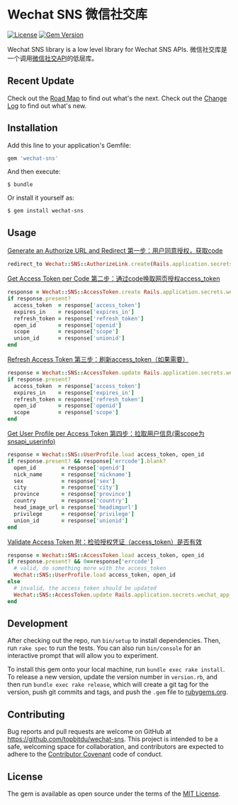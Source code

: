 # Wechat SNS 微信社交库

[![License](https://img.shields.io/badge/license-MIT-green.svg)](http://opensource.org/licenses/MIT)
[![Gem Version](https://badge.fury.io/rb/wechat-sns.svg)](https://badge.fury.io/rb/wechat-sns)

Wechat SNS library is a low level library for Wechat SNS APIs. 微信社交库是一个调用[微信社交API](http://mp.weixin.qq.com/wiki/9/01f711493b5a02f24b04365ac5d8fd95.html)的低层库。

## Recent Update
Check out the [Road Map](ROADMAP.md) to find out what's the next.
Check out the [Change Log](CHANGELOG.md) to find out what's new.

## Installation

Add this line to your application's Gemfile:

```ruby
gem 'wechat-sns'
```

And then execute:

    $ bundle

Or install it yourself as:

    $ gem install wechat-sns

## Usage

[Generate an Authorize URL and Redirect 第一步：用户同意授权，获取code](http://mp.weixin.qq.com/wiki/9/01f711493b5a02f24b04365ac5d8fd95.html#.E7.AC.AC.E4.B8.80.E6.AD.A5.EF.BC.9A.E7.94.A8.E6.88.B7.E5.90.8C.E6.84.8F.E6.8E.88.E6.9D.83.EF.BC.8C.E8.8E.B7.E5.8F.96code)
```ruby
redirect_to Wechat::SNS::AuthorizeLink.create(Rails.application.secrets.wechat_app_id, 'http://product.company.com/promotion/page.html')
```

[Get Access Token per Code 第二步：通过code换取网页授权access_token](http://mp.weixin.qq.com/wiki/9/01f711493b5a02f24b04365ac5d8fd95.html#.E7.AC.AC.E4.BA.8C.E6.AD.A5.EF.BC.9A.E9.80.9A.E8.BF.87code.E6.8D.A2.E5.8F.96.E7.BD.91.E9.A1.B5.E6.8E.88.E6.9D.83access_token)
```ruby
response = Wechat::SNS::AccessToken.create Rails.application.secrets.wechat_app_id, Rails.application.secrets.wechat_app_secret, params[:code]
if response.present?
  access_token  = response['access_token']
  expires_in    = response['expires_in']
  refresh_token = response['refresh_token']
  open_id       = response['openid']
  scope         = response['scope']
  union_id      = response['unionid']
end
```

[Refresh Access Token 第三步：刷新access_token（如果需要）](http://mp.weixin.qq.com/wiki/9/01f711493b5a02f24b04365ac5d8fd95.html#.E7.AC.AC.E4.B8.89.E6.AD.A5.EF.BC.9A.E5.88.B7.E6.96.B0access_token.EF.BC.88.E5.A6.82.E6.9E.9C.E9.9C.80.E8.A6.81.EF.BC.89)
```ruby
response = Wechat::SNS::AccessToken.update Rails.application.secrets.wechat_app_id, refresh_token
if response.present?
  access_token  = response['access_token']
  expires_in    = response['expires_in']
  refresh_token = response['refresh_token']
  open_id       = response['openid']
  scope         = response['scope']
end
```

[Get User Profile per Access Token 第四步：拉取用户信息(需scope为 snsapi_userinfo)](http://mp.weixin.qq.com/wiki/9/01f711493b5a02f24b04365ac5d8fd95.html#.E7.AC.AC.E5.9B.9B.E6.AD.A5.EF.BC.9A.E6.8B.89.E5.8F.96.E7.94.A8.E6.88.B7.E4.BF.A1.E6.81.AF.28.E9.9C.80scope.E4.B8.BA_snsapi_userinfo.29)
```ruby
response = Wechat::SNS::UserProfile.load access_token, open_id
if response.present? && response['errcode'].blank?
  open_id        = response['openid']
  nick_name      = response['nickname']
  sex            = response['sex']
  city           = response['city']
  province       = response['province']
  country        = response['country']
  head_image_url = response['headimgurl']
  privilege      = response['privilege']
  union_id       = response['unionid']
end
```

[Validate Access Token 附：检验授权凭证（access_token）是否有效](http://mp.weixin.qq.com/wiki/9/01f711493b5a02f24b04365ac5d8fd95.html#.E9.99.84.EF.BC.9A.E6.A3.80.E9.AA.8C.E6.8E.88.E6.9D.83.E5.87.AD.E8.AF.81.EF.BC.88access_token.EF.BC.89.E6.98.AF.E5.90.A6.E6.9C.89.E6.95.88)
```ruby
response = Wechat::SNS::AccessToken.load access_token, open_id
if response.present? && 0==response['errcode']
  # valid, do something more with the access_token
  Wechat::SNS::UserProfile.load access_token, open_id
else
  # invalid, the access_token should be updated
  Wechat::SNS::AccessToken.update Rails.application.secrets.wechat_app_id, refresh_token
end
```

## Development

After checking out the repo, run `bin/setup` to install dependencies. Then, run `rake spec` to run the tests. You can also run `bin/console` for an interactive prompt that will allow you to experiment.

To install this gem onto your local machine, run `bundle exec rake install`. To release a new version, update the version number in `version.rb`, and then run `bundle exec rake release`, which will create a git tag for the version, push git commits and tags, and push the `.gem` file to [rubygems.org](https://rubygems.org).

## Contributing

Bug reports and pull requests are welcome on GitHub at https://github.com/topbitdu/wechat-sns. This project is intended to be a safe, welcoming space for collaboration, and contributors are expected to adhere to the [Contributor Covenant](http://contributor-covenant.org) code of conduct.


## License

The gem is available as open source under the terms of the [MIT License](http://opensource.org/licenses/MIT).

